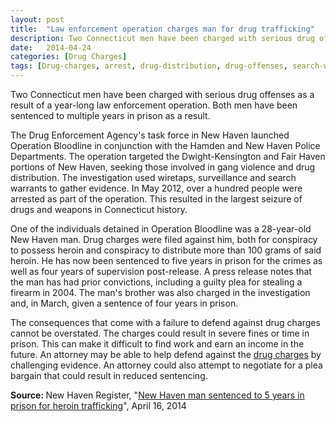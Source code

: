 ```yaml
---
layout: post
title:  "Law enforcement operation charges man for drug trafficking"
description: Two Connecticut men have been charged with serious drug offenses as a result of a year-long law enforcement operation. Both men have been sentenced to multiple years in prison as a result.
date:   2014-04-24
categories: [Drug Charges] 
tags: [Drug-charges, arrest, drug-distribution, drug-offenses, search-warrant]
---
```



<p>Two Connecticut men have been charged with serious drug offenses as a result of a year-long law enforcement operation. Both men have been sentenced to multiple years in prison as a result. </p><p>The Drug Enforcement Agency's task force in New Haven launched Operation Bloodline in conjunction with the Hamden and New Haven Police Departments. The operation targeted the Dwight-Kensington and Fair Haven portions of New Haven, seeking those involved in gang violence and drug distribution. The investigation used wiretaps, surveillance and search warrants to gather evidence. In May 2012, over a hundred people were arrested as part of the operation. This resulted in the largest seizure of drugs and weapons in Connecticut history. </p> <p>One of the individuals detained in Operation Bloodline was a 28-year-old New Haven man. Drug charges were filed against him, both for conspiracy to possess heroin and conspiracy to distribute more than 100 grams of said heroin. He has now been sentenced to five years in prison for the crimes as well as four years of supervision post-release. A press release notes that the man has had prior convictions, including a guilty plea for stealing a firearm in 2004. The man's brother was also charged in the investigation and, in March, given a sentence of four years in prison. </p><p>The consequences that come with a failure to defend against drug charges cannot be overstated. The charges could result in severe fines or time in prison. This can make it difficult to find work and earn an income in the future. An attorney may be able to help defend against the <a href="/Drug-Charges/Drug-Charges.html">drug charges</a> by challenging evidence. An attorney could also attempt to negotiate for a plea bargain that could result in reduced sentencing. </p> <p> <b>Source:&nbsp;</b>New Haven Register, "<a href="http://www.nhregister.com/general-news/20140416/new-haven-man-sentenced-to-5-years-in-prison-for-heroin-trafficking" target="_blank">New Haven man sentenced to 5 years in prison for heroin trafficking</a>", April 16, 2014</p>